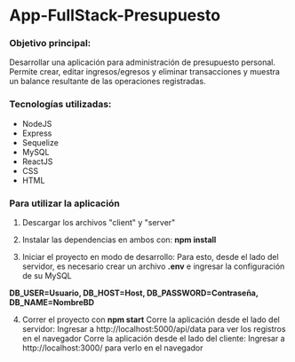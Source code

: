 # App-FullStack-Presupuesto

### Objetivo principal: ###
Desarrollar una aplicación para administración de presupuesto personal. Permite crear, editar ingresos/egresos y eliminar transacciones y muestra un balance resultante de las operaciones registradas.

### Tecnologías utilizadas: ###
- NodeJS
- Express
- Sequelize
- MySQL
- ReactJS
- CSS
- HTML

### Para utilizar la aplicación ###
1. Descargar los archivos "client" y "server"

2. Instalar las dependencias en ambos con: **npm install**

3. Iniciar el proyecto en modo de desarrollo: Para esto, desde el lado del servidor, es necesario crear un archivo **.env** e ingresar la configuración de su MySQL

**DB_USER=Usuario, DB_HOST=Host, DB_PASSWORD=Contraseña, DB_NAME=NombreBD**

4. Correr el proyecto con **npm start**
Corre la aplicación desde el lado del servidor: Ingresar a http://localhost:5000/api/data para ver los registros en el navegador 
Corre la aplicación desde el lado del cliente: Ingresar a http://localhost:3000/ para verlo en el navegador

